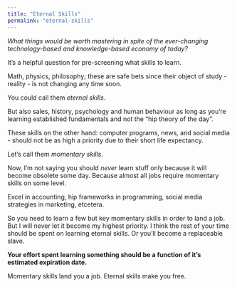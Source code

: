 ```yaml
---
title: "Eternal Skills"
permalink: "eternal-skills"
---
```


_What things would be worth mastering in spite of the ever-changing technology-based and knowledge-based economy of today?_

It’s a helpful question for pre-screening what skills to learn.

Math, physics, philosophy; these are safe bets since their object of study - reality - is not changing any time soon.

You could call them _eternal skills_.

But also sales, history, psychology and human behaviour as long as you’re learning established fundamentals and not the “hip theory of the day”.

These skills on the other hand: computer programs, news, and social media - should not be as high a priority due to their short life expectancy.

Let’s call them _momentary skills_.

Now, I’m not saying you should _never_ learn stuff only because it will become obsolete some day. Because almost all jobs require momentary skills on some level. 

Excel in accounting, hip frameworks in programming, social media strategies in marketing, etcetera.

So you need to learn a few but key momentary skills in order to land a job. But I will never let it become my highest priority. I think the rest of your time should be spent on learning eternal skills. Or you’ll become a replaceable slave.

**Your effort spent learning something should be a function of it’s estimated expiration date.**

Momentary skills land you a job. Eternal skills make you free.